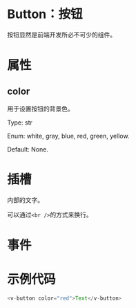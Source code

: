 # Button：按钮

按钮显然是前端开发所必不可少的组件。

# 属性

## color

用于设置按钮的背景色。

Type: str

Enum: white, gray, blue, red, green, yellow.

Default: None.

# 插槽

内部的文字。

可以通过`<br />`的方式来换行。

# 事件

# 示例代码

```js
<v-button color="red">Text</v-button>
```